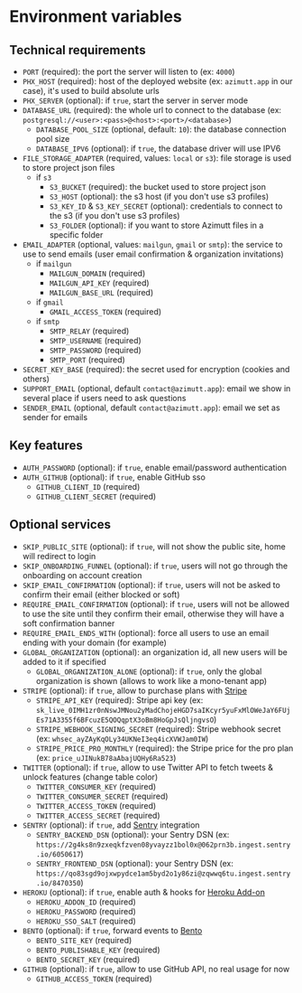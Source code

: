 # Environment variables

## Technical requirements

- `PORT` (required): the port the server will listen to (ex: `4000`)
- `PHX_HOST` (required): host of the deployed website (ex: `azimutt.app` in our case), it's used to build absolute urls
- `PHX_SERVER` (optional): if `true`, start the server in server mode
- `DATABASE_URL` (required): the whole url to connect to the database (ex: `postgresql://<user>:<pass>@<host>:<port>/<database>`)
  - `DATABASE_POOL_SIZE` (optional, default: `10`): the database connection pool size
  - `DATABASE_IPV6` (optional): if `true`, the database driver will use IPV6
- `FILE_STORAGE_ADAPTER` (required, values: `local` or `s3`): file storage is used to store project json files
  - if `s3`
    - `S3_BUCKET` (required): the bucket used to store project json
    - `S3_HOST` (optional): the s3 host (if you don't use s3 profiles)
    - `S3_KEY_ID` & `S3_KEY_SECRET` (optional): credentials to connect to the s3 (if you don't use s3 profiles)
    - `S3_FOLDER` (optional): if you want to store Azimutt files in a specific folder
- `EMAIL_ADAPTER` (optional, values: `mailgun`, `gmail` or `smtp`): the service to use to send emails (user email confirmation & organization invitations)
  - if `mailgun`
    - `MAILGUN_DOMAIN` (required)
    - `MAILGUN_API_KEY` (required)
    - `MAILGUN_BASE_URL` (required)
  - if `gmail`
    - `GMAIL_ACCESS_TOKEN` (required)
  - if `smtp`
    - `SMTP_RELAY` (required)
    - `SMTP_USERNAME` (required)
    - `SMTP_PASSWORD` (required)
    - `SMTP_PORT` (required)
- `SECRET_KEY_BASE` (required): the secret used for encryption (cookies and others)
- `SUPPORT_EMAIL` (optional, default `contact@azimutt.app`): email we show in several place if users need to ask questions
- `SENDER_EMAIL` (optional, default `contact@azimutt.app`): email we set as sender for emails

## Key features

- `AUTH_PASSWORD` (optional): if `true`, enable email/password authentication
- `AUTH_GITHUB` (optional): if `true`, enable GitHub sso
  - `GITHUB_CLIENT_ID` (required)
  - `GITHUB_CLIENT_SECRET` (required)

## Optional services

- `SKIP_PUBLIC_SITE` (optional): if `true`, will not show the public site, home will redirect to login
- `SKIP_ONBOARDING_FUNNEL` (optional): if `true`, users will not go through the onboarding on account creation
- `SKIP_EMAIL_CONFIRMATION` (optional): if `true`, users will not be asked to confirm their email (either blocked or soft)
- `REQUIRE_EMAIL_CONFIRMATION` (optional): if `true`, users will not be allowed to use the site until they confirm their email, otherwise they will have a soft confirmation banner
- `REQUIRE_EMAIL_ENDS_WITH` (optional): force all users to use an email ending with your domain (for example)
- `GLOBAL_ORGANIZATION` (optional): an organization id, all new users will be added to it if specified
  - `GLOBAL_ORGANIZATION_ALONE` (optional): if `true`, only the global organization is shown (allows to work like a mono-tenant app)
- `STRIPE` (optional): if `true`, allow to purchase plans with [Stripe](https://stripe.com)
  - `STRIPE_API_KEY` (required): Stripe api key (ex: `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`)
  - `STRIPE_WEBHOOK_SIGNING_SECRET` (required): Stripe webhook secret (ex: `whsec_ayZAyKqOLy34UKNeI3eq4icXVWJam0IW`)
  - `STRIPE_PRICE_PRO_MONTHLY` (required): the Stripe price for the pro plan (ex: `price_uJINukB78aAbajUQHy6Ra523`)
- `TWITTER` (optional): if `true`, allow to use Twitter API to fetch tweets & unlock features (change table color)
  - `TWITTER_CONSUMER_KEY` (required)
  - `TWITTER_CONSUMER_SECRET` (required)
  - `TWITTER_ACCESS_TOKEN` (required)
  - `TWITTER_ACCESS_SECRET` (required)
- `SENTRY` (optional): if `true`, add [Sentry](https://sentry.io) integration
  - `SENTRY_BACKEND_DSN` (optional): your Sentry DSN (ex: `https://2g4ks8n9zxeqkfzven08yvayzz1bol0x@062prn3b.ingest.sentry.io/6050617`)
  - `SENTRY_FRONTEND_DSN` (optional): your Sentry DSN (ex: `https://qo83sgd9ojxwpydce1am5byd2o1y86zi@zqwwq6tu.ingest.sentry.io/8470350`)
- `HEROKU` (optional): if `true`, enable auth & hooks for [Heroku Add-on](https://elements.heroku.com/addons)
  - `HEROKU_ADDON_ID` (required)
  - `HEROKU_PASSWORD` (required)
  - `HEROKU_SSO_SALT` (required)
- `BENTO` (optional): if `true`, forward events to [Bento](https://bentonow.com)
  - `BENTO_SITE_KEY` (required)
  - `BENTO_PUBLISHABLE_KEY` (required)
  - `BENTO_SECRET_KEY` (required)
- `GITHUB` (optional): if `true`, allow to use GitHub API, no real usage for now
  - `GITHUB_ACCESS_TOKEN` (required)
